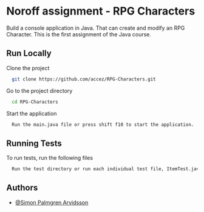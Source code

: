 # Noroff assignment  - RPG Characters

Build a console application in Java. That can create and modify an RPG Character.
This is the first assignment of the Java course.

## Run Locally

Clone the project

```bash
  git clone https://github.com/accez/RPG-Characters.git
```

Go to the project directory

```bash
  cd RPG-Characters
```


Start the application

```bash
  Run the main.java file or press shift f10 to start the application. 
```


## Running Tests

To run tests, run the following files

```bash
  Run the test directory or run each individual test file, ItemTest.java and CharacterTest.java. 
```


## Authors

- [@Simon Palmgren Arvidsson](https://github.com/accez)